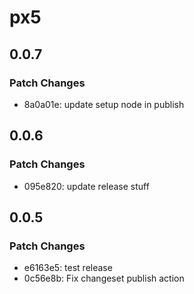 # px5

## 0.0.7

### Patch Changes

- 8a0a01e: update setup node in publish

## 0.0.6

### Patch Changes

- 095e820: update release stuff

## 0.0.5

### Patch Changes

- e6163e5: test release
- 0c56e8b: Fix changeset publish action
